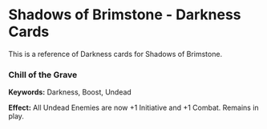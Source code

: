 # Shadows of Brimstone - Darkness Cards  
This is a reference of Darkness cards for Shadows of Brimstone.  

### Chill of the Grave  
**Keywords:** Darkness, Boost, Undead  

**Effect:** All Undead Enemies are now +1 Initiative and +1 Combat. Remains in play.